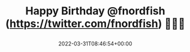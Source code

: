 ---
retweeted: false
source: <a href="https://mobile.twitter.com" rel="nofollow">Twitter Web App</a>
entities:
  hashtags: []
  symbols: []
  user_mentions:
  - name: RŌBÆRT
    screen_name: fnordfish
    indices:
    - '15'
    - '25'
    id_str: '14513358'
    id: '14513358'
  urls:
  - url: https://t.co/4XoxtuReq4
    expanded_url: https://twitter.com/fnordfish/status/1509435918800801793
    display_url: twitter.com/fnordfish/stat…
    indices:
    - '30'
    - '53'
display_text_range:
- '0'
- '53'
favorite_count: '2'
id_str: '1509452163487080455'
truncated: false
retweet_count: '0'
id: '1509452163487080455'
possibly_sensitive: false
created_at: Thu Mar 31 08:46:54 +0000 2022
favorited: false
full_text: "Happy Birthday [@fnordfish](https://twitter.com/fnordfish) \U0001F389\U0001F382\U0001F381"
lang: en
quote_url: https://twitter.com/fnordfish/status/1509435918800801793
tags:
- pesos/twitter
date: '2022-03-31T08:46:54+00:00'
src: https://twitter.com/bascht/status/1509452163487080455
original_url: https://twitter.com/bascht/status/1509452163487080455
type: twitter_tweet
text: "Happy Birthday [@fnordfish](https://twitter.com/fnordfish) \U0001F389\U0001F382\U0001F381"
title: "Happy Birthday @fnordfish (https://twitter.com/fnordfish) \U0001F389\U0001F382\U0001F381\n"

---